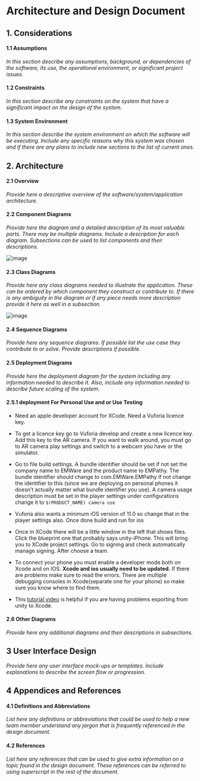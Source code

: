 # Architecture and Design Document


## 1. Considerations


#### 1.1 Assumptions
*In this section describe any assumptions, background, or dependencies of the software, its use, the operational environment, or significant project issues.*

#### 1.2 Constraints
*In this section describe any constraints on the system that have a significant impact on the design of the system.*

#### 1.3 System Environment
*In this section describe the system environment on which the software will be executing. Include any specific reasons why this system was chosen and if there are any plans to include new sections to the list of current ones.*

## 2. Architecture


#### 2.1 Overview
*Provide here a descriptive overview of the software/system/application architecture.*

#### 2.2 Component Diagrams
*Provide here the diagram and a detailed description of its most valuable parts. There may be multiple diagrams. Include a description for each diagram. Subsections can be used to list components and their descriptions.*

![image](https://user-images.githubusercontent.com/46005397/110365049-8b506300-8012-11eb-8985-1119d4687f47.png)


#### 2.3 Class Diagrams
*Provide here any class diagrams needed to illustrate the application. These can be ordered by which component they construct or contribute to. If there is any ambiguity in the diagram or if any piece needs more description provide it here as well in a subsection.*

![image](https://user-images.githubusercontent.com/46005397/110364465-cef69d00-8011-11eb-8a77-f7edb1740c11.png)


#### 2.4 Sequence Diagrams
*Provide here any sequence diagrams. If possible list the use case they contribute to or solve. Provide descriptions if possible.*

#### 2.5 Deployment Diagrams
*Provide here the deployment diagram for the system including any information needed to describe it. Also, include any information needed to describe future scaling of the system.*


#### 2.5.1 deployment For Personal Use and or Use Testing
<p>
  
  * Need an apple developer account for XCode. Need a Vuforia licence key.
  
  * To get a licence key go to Vuforia develop and create a new licence key. Add this key to the AR camera. If you want to walk around, you must go to AR camera play settings and  switch to a webcam you have or the simulator.
  
  * Go to file build settings. A bundle identifier should be set if not set the company name to EMWare and the product name to EMPathy. The bundle identifier should change to com.EMWare.EMPathy   if not change the identifier to this (since we are deploying on personal phones it doesn’t actually matter what bundle identifier you use). 
A camera usage description must be set in the player settings under configurations change it to ```$(PRODUCT_NAME) camera use ```

  * Vuforia also wants a minimum iOS version of 11.0 so change that in the player settings also. Once done build and run for ios

  * Once in XCode there will be a little window in the left that shows files. Click the blueprint one that probably says unity-iPhone. This will bring you to XCode project settings. Go to signing and check automatically manage signing. After choose a team. 

  * To connect your phone you must enable a developer mode both on Xcode and on IOS. **Xcode and ios usually need to be updated.** If there are problems make sure to read the errors. There are multiple debugging consoles in Xcode(separate one for your phone) so make sure you know where to find them.

  * This [tutorial video](https://www.youtube.com/watch?v=dwjziS3Jjmk) is helpful if you are having problems exporting from unity to Xcode. 
</p>


#### 2.6 Other Diagrams
*Provide here any additional diagrams and their descriptions in subsections.*

## 3 User Interface Design
*Provide here any user interface mock-ups or templates. Include explanations to describe the screen flow or progression.*

## 4 Appendices and References


#### 4.1 Definitions and Abbreviations
*List here any definitions or abbreviations that could be used to help a new team member understand any jargon that is frequently referenced in the design document.*

#### 4.2 References
*List here any references that can be used to give extra information on a topic found in the design document. These references can be referred to using superscript in the rest of the document.*
